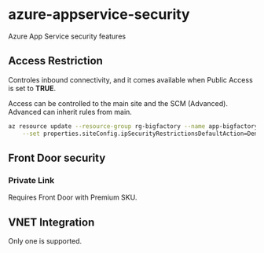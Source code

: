 # azure-appservice-security

Azure App Service security features

## Access Restriction

Controles inbound connectivity, and it comes available when Public Access is set to **TRUE**.

Access can be controlled to the main site and the SCM (Advanced). Advanced can inherit rules from main.

```sh
az resource update --resource-group rg-bigfactory --name app-bigfactory --resource-type "Microsoft.Web/sites" \
    --set properties.siteConfig.ipSecurityRestrictionsDefaultAction=Deny
```


## Front Door security

### Private Link

Requires Front Door with Premium SKU.

### 

## VNET Integration

Only one is supported.
